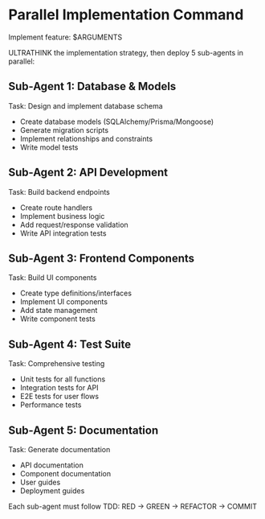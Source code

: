 # Parallel Implementation Command

Implement feature: $ARGUMENTS

ULTRATHINK the implementation strategy, then deploy 5 sub-agents in parallel:

## Sub-Agent 1: Database & Models
Task: Design and implement database schema
- Create database models (SQLAlchemy/Prisma/Mongoose)
- Generate migration scripts
- Implement relationships and constraints
- Write model tests

## Sub-Agent 2: API Development
Task: Build backend endpoints
- Create route handlers
- Implement business logic
- Add request/response validation
- Write API integration tests

## Sub-Agent 3: Frontend Components
Task: Build UI components
- Create type definitions/interfaces
- Implement UI components
- Add state management
- Write component tests

## Sub-Agent 4: Test Suite
Task: Comprehensive testing
- Unit tests for all functions
- Integration tests for API
- E2E tests for user flows
- Performance tests

## Sub-Agent 5: Documentation
Task: Generate documentation
- API documentation
- Component documentation
- User guides
- Deployment guides

Each sub-agent must follow TDD: RED → GREEN → REFACTOR → COMMIT
